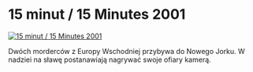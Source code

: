 15 minut / 15 Minutes 2001 
=============
[![15 minut / 15 Minutes 2001 ](http://vidos.pl/images/player.gif)](http://vidos.pl/15-minut-15-minutes-2001)

 Dwóch morderców z Europy Wschodniej przybywa do Nowego Jorku. W nadziei na sławę postanawiają nagrywać swoje ofiary kamerą.
